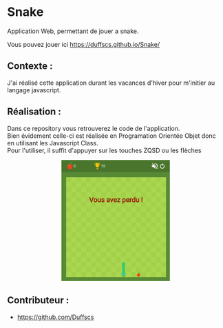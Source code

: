 # Snake

Application Web, permettant de jouer a snake.

Vous pouvez jouer ici
https://duffscs.github.io/Snake/


## Contexte :

J'ai réalisé cette application durant les vacances d'hiver pour m'initier au langage javascript.

## Réalisation :

Dans ce repository vous retrouverez le code de l'application.<br />
Bien évidement celle-ci est réalisée en Programation Orientée Objet donc en utilisant les Javascript Class. <br />
Pour l'utiliser, il suffit d'appuyer sur les touches ZQSD ou les flèches
<p align="center"><img src="media/app.png" alt="drawing" width="50%"/></p>


## Contributeur :
- https://github.com/Duffscs
